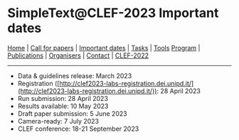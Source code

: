 # SimpleText@CLEF-2023 Important dates

[Home](./) | [Call for papers](./CFP) | [Important dates](./dates) | [Tasks](./tasks)  | [Tools](./tools) 
[Program](./program) | [Publications](./publications) | [Organisers](./organisers) | [Contact](./contact) | [CLEF-2022](https://simpletext-project.com/2022/clef/en/)

---

- Data & guidelines release: March 2023
- Registration ([http://clef2023-labs-registration.dei.unipd.it/](http://clef2023-labs-registration.dei.unipd.it/)): 28 April 2023
- Run submission: 28 April 2023 
- Results available: 10 May 2023
- Draft paper submission: 5 June 2023
- Camera-ready: 7 July 2023
- CLEF conference: 18-21 September 2023
